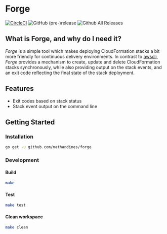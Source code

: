 # Forge

[![CircleCI](https://circleci.com/gh/nathandines/stack.svg?style=svg)](https://circleci.com/gh/nathandines/stack)
![GitHub (pre-)release](https://img.shields.io/github/release/nathandines/stack/all.svg)
![Github All Releases](https://img.shields.io/github/downloads/nathandines/stack/total.svg)

## What is Forge, and why do I need it?

_Forge_ is a simple tool which makes deploying CloudFormation stacks a bit more
friendly for continuous delivery environments. In contrast to
[awscli](https://github.com/aws/aws-cli), _Forge_ provides a mechanism to
create, update and delete CloudFormation stacks synchronously, while also
providing output on the stack events, and an exit code reflecting the final
state of the stack deployment.

## Features

- Exit codes based on stack status
- Stack event output on the command line

## Getting Started

### Installation

```sh
go get -u github.com/nathandines/forge
```

### Development

#### Build

```sh
make
```

#### Test

```sh
make test
```

#### Clean workspace

```sh
make clean
```
